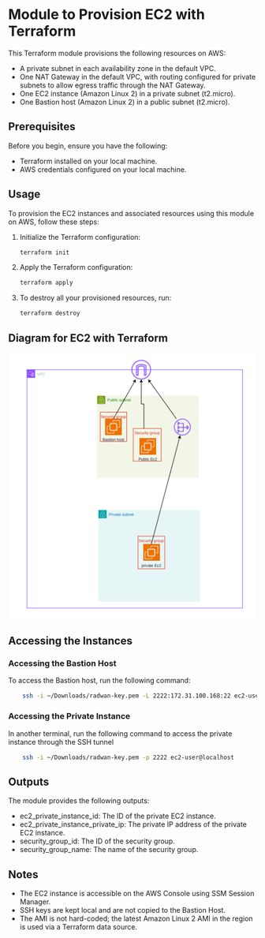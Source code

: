 # Module to Provision EC2 with Terraform

This Terraform module provisions the following resources on AWS:

- A private subnet in each availability zone in the default VPC.
- One NAT Gateway in the default VPC, with routing configured for private subnets to allow egress traffic through the NAT Gateway.
- One EC2 instance (Amazon Linux 2) in a private subnet (t2.micro).
- One Bastion host (Amazon Linux 2) in a public subnet (t2.micro).

## Prerequisites

Before you begin, ensure you have the following:

- Terraform installed on your local machine.
- AWS credentials configured on your local machine.

## Usage

To provision the EC2 instances and associated resources using this module on AWS, follow these steps:

1. Initialize the Terraform configuration:
    ```sh
    terraform init
    ```

2. Apply the Terraform configuration:
    ```sh
    terraform apply
    ```

3. To destroy all your provisioned resources, run:
    ```sh
    terraform destroy 
    ```

## Diagram for EC2 with Terraform

![page_1](./imgs/page1.png)

## Accessing the Instances

### Accessing the Bastion Host

To access the Bastion host, run the following command:
```sh
    ssh -i ~/Downloads/radwan-key.pem -L 2222:172.31.100.168:22 ec2-user@44.192.34.134
```
### Accessing the Private Instance

In another terminal, run the following command to access the private instance through the SSH tunnel
```sh
    ssh -i ~/Downloads/radwan-key.pem -p 2222 ec2-user@localhost
```

## Outputs
The module provides the following outputs:

- ec2_private_instance_id: The ID of the private EC2 instance.
- ec2_private_instance_private_ip: The private IP address of the private EC2 instance.
- security_group_id: The ID of the security group.
- security_group_name: The name of the security group.

## Notes
- The EC2 instance is accessible on the AWS Console using SSM Session Manager.
- SSH keys are kept local and are not copied to the Bastion Host.
- The AMI is not hard-coded; the latest Amazon Linux 2 AMI in the region is used via a Terraform data source.